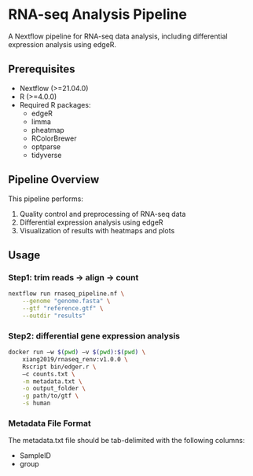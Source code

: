# RNA-seq Analysis Pipeline

A Nextflow pipeline for RNA-seq data analysis, including differential expression analysis using edgeR.

## Prerequisites

- Nextflow (>=21.04.0)
- R (>=4.0.0)
- Required R packages:
  - edgeR
  - limma
  - pheatmap
  - RColorBrewer
  - optparse
  - tidyverse

## Pipeline Overview

This pipeline performs:
1. Quality control and preprocessing of RNA-seq data
2. Differential expression analysis using edgeR
3. Visualization of results with heatmaps and plots

## Usage

### Step1: trim reads -> align -> count

```bash
nextflow run rnaseq_pipeline.nf \
    --genome "genome.fasta" \
    --gtf "reference.gtf" \
    --outdir "results"
```

### Step2: differential gene expression analysis
```bash
docker run –w $(pwd) –v $(pwd):$(pwd) \
    xiang2019/rnaseq_renv:v1.0.0 \
    Rscript bin/edger.r \
    –c counts.txt \
    -m metadata.txt \
    -o output_folder \
    -g path/to/gtf \
    -s human
```

### Metadata File Format

The metadata.txt file should be tab-delimited with the following columns:
- SampleID
- group

